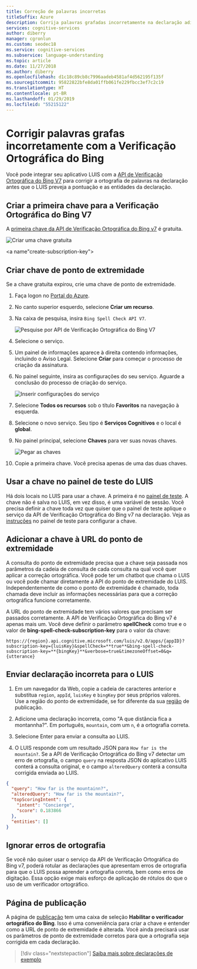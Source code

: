 ```yaml
---
title: Correção de palavras incorretas
titleSuffix: Azure
description: Corrija palavras grafadas incorretamente na declaração adicionando a API de Verificação Ortográfica do Bing V7 para consultas de ponto de extremidade do LUIS.
services: cognitive-services
author: diberry
manager: cgronlun
ms.custom: seodec18
ms.service: cognitive-services
ms.subservice: language-understanding
ms.topic: article
ms.date: 11/27/2018
ms.author: diberry
ms.openlocfilehash: d1c18c89cb8c7996aadeb4581af4d562195f135f
ms.sourcegitcommit: 95822822bfe8da01ffb061fe229fbcc3ef7c2c19
ms.translationtype: HT
ms.contentlocale: pt-BR
ms.lasthandoff: 01/29/2019
ms.locfileid: "55215122"
---
```

# <a name="correct-misspelled-words-with-bing-spell-check"></a>Corrigir palavras grafas incorretamente com a Verificação Ortográfica do Bing

Você pode integrar seu aplicativo LUIS com a [API de Verificação Ortográfica do Bing V7](https://azure.microsoft.com/services/cognitive-services/spell-check/) para corrigir a ortografia de palavras na declaração antes que o LUIS preveja a pontuação e as entidades da declaração. 

## <a name="create-first-key-for-bing-spell-check-v7"></a>Criar a primeira chave para a Verificação Ortográfica do Bing V7
A [primeira chave da API de Verificação Ortográfica do Bing v7](https://azure.microsoft.com/try/cognitive-services/?api=spellcheck-api) é gratuita. 

![Criar uma chave gratuita](./media/luis-tutorial-bing-spellcheck/free-key.png)

<a name"create-subscription-key"></a>
## <a name="create-endpoint-key"></a>Criar chave de ponto de extremidade
Se a chave gratuita expirou, crie uma chave de ponto de extremidade.

1. Faça logon no [Portal do Azure](https://portal.azure.com). 

2. No canto superior esquerdo, selecione **Criar um recurso**.

3. Na caixa de pesquisa, insira `Bing Spell Check API V7`.

    ![Pesquise por API de Verificação Ortográfica do Bing V7](./media/luis-tutorial-bing-spellcheck/portal-search.png)

4. Selecione o serviço. 

5. Um painel de informações aparece à direita contendo informações, incluindo o Aviso Legal. Selecione **Criar** para começar o processo de criação da assinatura. 

6. No painel seguinte, insira as configurações do seu serviço. Aguarde a conclusão do processo de criação do serviço.

    ![Inserir configurações do serviço](./media/luis-tutorial-bing-spellcheck/subscription-settings.png)

7. Selecione **Todos os recursos** sob o título **Favoritos** na navegação à esquerda.

8. Selecione o novo serviço. Seu tipo é **Serviços Cognitivos** e o local é **global**. 

9. No painel principal, selecione **Chaves** para ver suas novas chaves.

    ![Pegar as chaves](./media/luis-tutorial-bing-spellcheck/grab-keys.png)

10. Copie a primeira chave. Você precisa apenas de uma das duas chaves. 

## <a name="using-the-key-in-luis-test-panel"></a>Usar a chave no painel de teste do LUIS
Há dois locais no LUIS para usar a chave. A primeira é no [painel de teste](luis-interactive-test.md#view-bing-spell-check-corrections-in-test-panel). A chave não é salva no LUIS, em vez disso, é uma variável de sessão. Você precisa definir a chave toda vez que quiser que o painel de teste aplique o serviço da API de Verificação Ortográfica do Bing v7 na declaração. Veja as [instruções](luis-interactive-test.md#view-bing-spell-check-corrections-in-test-panel) no painel de teste para configurar a chave.

## <a name="adding-the-key-to-the-endpoint-url"></a>Adicionar a chave à URL do ponto de extremidade
A consulta do ponto de extremidade precisa que a chave seja passada nos parâmetros da cadeia de consulta de cada consulta na qual você quer aplicar a correção ortográfica. Você pode ter um chatbot que chama o LUIS ou você pode chamar diretamente a API do ponto de extremidade do LUIS. Independentemente de como o ponto de extremidade é chamado, toda chamada deve incluir as informações necessárias para que a correção ortográfica funcione corretamente.

A URL do ponto de extremidade tem vários valores que precisam ser passados corretamente. A API de Verificação Ortográfica do Bing v7 é apenas mais um. Você deve definir o parâmetro **spellCheck** como true e o valor de **bing-spell-check-subscription-key** para o valor da chave:

`https://{region}.api.cognitive.microsoft.com/luis/v2.0/apps/{appID}?subscription-key={luisKey}&spellCheck=**true**&bing-spell-check-subscription-key=**{bingKey}**&verbose=true&timezoneOffset=0&q={utterance}`

## <a name="send-misspelled-utterance-to-luis"></a>Enviar declaração incorreta para o LUIS
1. Em um navegador da Web, copie a cadeia de caracteres anterior e substitua `region`, `appId`, `luisKey` e `bingKey` por seus próprios valores. Use a região do ponto de extremidade, se for diferente da sua [região](luis-reference-regions.md) de publicação.

2. Adicione uma declaração incorreta, como "A que distância fica a montannha?". Em português, `mountain`, com um `n`, é a ortografia correta. 

3. Selecione Enter para enviar a consulta ao LUIS.

4. O LUIS responde com um resultado JSON para `How far is the mountain?`. Se a API de Verificação Ortográfica do Bing v7 detectar um erro de ortografia, o campo `query` na resposta JSON do aplicativo LUIS conterá a consulta original, e o campo `alteredQuery` conterá a consulta corrigida enviada ao LUIS.

```json
{
  "query": "How far is the mountainn?",
  "alteredQuery": "How far is the mountain?",
  "topScoringIntent": {
    "intent": "Concierge",
    "score": 0.183866
  },
  "entities": []
}
```

## <a name="ignore-spelling-mistakes"></a>Ignorar erros de ortografia
Se você não quiser usar o serviço da API de Verificação Ortográfica do Bing v7, poderá rotular as declarações que apresentam erros de ortografia para que o LUIS possa aprender a ortografia correta, bem como erros de digitação. Essa opção exige mais esforço de aplicação de rótulos do que o uso de um verificador ortográfico.

## <a name="publishing-page"></a>Página de publicação
A página de [publicação](luis-how-to-publish-app.md) tem uma caixa de seleção **Habilitar o verificador ortográfico do Bing**. Isso é uma conveniência para criar a chave e entender como a URL de ponto de extremidade é alterada. Você ainda precisará usar os parâmetros de ponto de extremidade corretos para que a ortografia seja corrigida em cada declaração. 

> [!div class="nextstepaction"]
> [Saiba mais sobre declarações de exemplo](luis-how-to-add-example-utterances.md)
